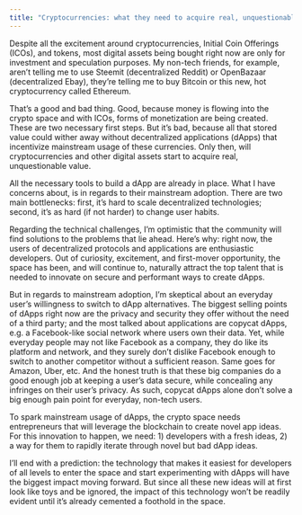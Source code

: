 ```yaml
---
title: "Cryptocurrencies: what they need to acquire real, unquestionable value"
---
```


Despite all the excitement around cryptocurrencies, Initial Coin Offerings (ICOs), and tokens, most digital assets being bought right now are only for investment and speculation purposes. My non-tech friends, for example, aren’t telling me to use Steemit (decentralized Reddit) or OpenBazaar (decentralized Ebay), they’re telling me to buy Bitcoin or this new, hot cryptocurrency called Ethereum.

That’s a good and bad thing. Good, because money is flowing into the crypto space and with ICOs, forms of monetization are being created. These are two necessary first steps. But it’s bad, because all that stored value could wither away without decentralized applications (dApps) that incentivize mainstream usage of these currencies. Only then, will cryptocurrencies and other digital assets start to acquire real, unquestionable value.

All the necessary tools to build a dApp are already in place. What I have concerns about, is in regards to their mainstream adoption. There are two main bottlenecks: first, it’s hard to scale decentralized technologies; second, it’s as hard (if not harder) to change user habits.

Regarding the technical challenges, I’m optimistic that the community will find solutions to the problems that lie ahead. Here’s why: right now, the users of decentralized protocols and applications are enthusiastic developers. Out of curiosity, excitement, and first-mover opportunity, the space has been, and will continue to, naturally attract the top talent that is needed to innovate on secure and performant ways to create dApps.

But in regards to mainstream adoption, I’m skeptical about an everyday user’s willingness to switch to dApp alternatives. The biggest selling points of dApps right now are the privacy and security they offer without the need of a third party; and the most talked about applications are copycat dApps, e.g. a Facebook-like social network where users own their data. Yet, while everyday people may not like Facebook as a company, they do like its platform and network, and they surely don’t dislike Facebook enough to switch to another competitor without a sufficient reason. Same goes for Amazon, Uber, etc. And the honest truth is that these big companies do a good enough job at keeping a user’s data secure, while concealing any infringes on their user’s privacy. As such, copycat dApps alone don’t solve a big enough pain point for everyday, non-tech users.

To spark mainstream usage of dApps, the crypto space needs entrepreneurs that will leverage the blockchain to create novel app ideas. For this innovation to happen, we need: 1) developers with a fresh ideas, 2) a way for them to rapidly iterate through novel but bad dApp ideas.

I’ll end with a prediction: the technology that makes it easiest for developers of all levels to enter the space and start experimenting with dApps will have the biggest impact moving forward. But since all these new ideas will at first look like toys and be ignored, the impact of this technology won’t be readily evident until it’s already cemented a foothold in the space.
